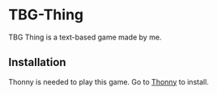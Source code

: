 # TBG-Thing

TBG Thing is a text-based game made by me.

## Installation

Thonny is needed to play this game. Go to [Thonny](https://thonny.org/) to install.
